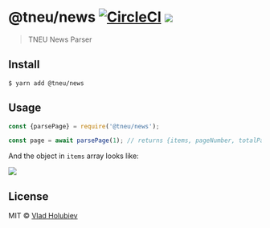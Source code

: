 # @tneu/news [![CircleCI](https://img.shields.io/circleci/project/github/tneudevteam/tneu-news.svg)](https://circleci.com/gh/tneudevteam/tneu-news) ![](https://img.shields.io/badge/code_style-prettier-ff69b4.svg)

> TNEU News Parser

## Install

```
$ yarn add @tneu/news
```

## Usage

```js
const {parsePage} = require('@tneu/news');

const page = await parsePage(1); // returns {items, pageNumber, totalPages, hasPrevious, hasNext}
```

And the object in `items` array looks like:

![](https://user-images.githubusercontent.com/3817380/37247418-47d25a0a-24c3-11e8-9651-ce7fb9c27c1a.png)

## License

MIT © [Vlad Holubiev](https://vladholubiev.com)
